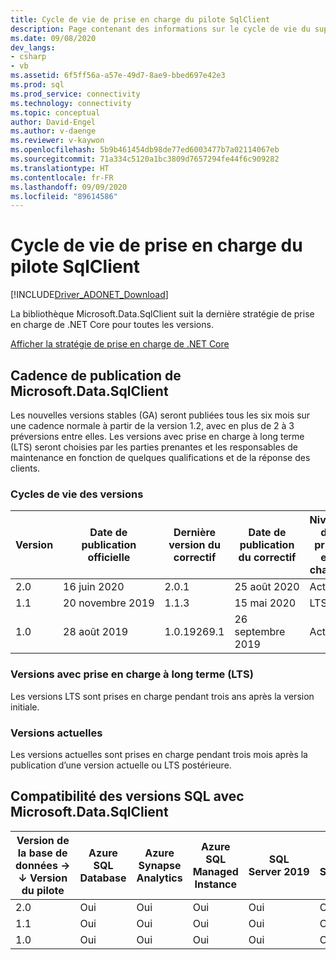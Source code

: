 ```yaml
---
title: Cycle de vie de prise en charge du pilote SqlClient
description: Page contenant des informations sur le cycle de vie du support technique.
ms.date: 09/08/2020
dev_langs:
- csharp
- vb
ms.assetid: 6f5ff56a-a57e-49d7-8ae9-bbed697e42e3
ms.prod: sql
ms.prod_service: connectivity
ms.technology: connectivity
ms.topic: conceptual
author: David-Engel
ms.author: v-daenge
ms.reviewer: v-kaywon
ms.openlocfilehash: 5b9b461454db98de77ed6003477b7a02114067eb
ms.sourcegitcommit: 71a334c5120a1bc3809d7657294fe44f6c909282
ms.translationtype: HT
ms.contentlocale: fr-FR
ms.lasthandoff: 09/09/2020
ms.locfileid: "89614586"
---
```

# <a name="sqlclient-driver-support-lifecycle"></a>Cycle de vie de prise en charge du pilote SqlClient

[!INCLUDE[Driver_ADONET_Download](../../includes/driver_adonet_download.md)]

La bibliothèque Microsoft.Data.SqlClient suit la dernière stratégie de prise en charge de .NET Core pour toutes les versions.

[Afficher la stratégie de prise en charge de .NET Core](https://dotnet.microsoft.com/platform/support/policy/dotnet-core)

## <a name="microsoftdatasqlclient-release-cadence"></a>Cadence de publication de Microsoft.Data.SqlClient

Les nouvelles versions stables (GA) seront publiées tous les six mois sur une cadence normale à partir de la version 1.2, avec en plus de 2 à 3 préversions entre elles. Les versions avec prise en charge à long terme (LTS) seront choisies par les parties prenantes et les responsables de maintenance en fonction de quelques qualifications et de la réponse des clients.

### <a name="release-life-cycles"></a>Cycles de vie des versions

| Version | Date de publication officielle | Dernière version du correctif | Date de publication du correctif | Niveau de prise en charge  | Fin du support |
| -- | -- | -- | -- | -- | -- |
| 2.0 | 16 juin 2020 | 2.0.1 | 25 août 2020 | Actuel | |
| 1.1 | 20 novembre 2019 | 1.1.3 | 15 mai 2020 | LTS | 21 novembre 2022 |
| 1.0 | 28 août 2019 | 1.0.19269.1 | 26 septembre 2019 | Actuel | 20 février 2020 |

### <a name="long-term-support-lts-releases"></a>Versions avec prise en charge à long terme (LTS)

Les versions LTS sont prises en charge pendant trois ans après la version initiale.

### <a name="current-releases"></a>Versions actuelles

Les versions actuelles sont prises en charge pendant trois mois après la publication d’une version actuelle ou LTS postérieure.

## <a name="sql-version-compatibility-with-microsoftdatasqlclient"></a>Compatibilité des versions SQL avec Microsoft.Data.SqlClient

|Version de la base de données&nbsp;&#8594;<br />&#8595; Version du pilote|Azure SQL Database|Azure Synapse Analytics|Azure SQL Managed Instance|SQL Server 2019|SQL Server 2017|SQL Server 2016|SQL Server 2014|SQL Server 2012|
|---|---|---|---|---|---|---|---|---|
|2.0|Oui|Oui|Oui|Oui|Oui|Oui|Oui|Oui|
|1.1|Oui|Oui|Oui|Oui|Oui|Oui|Oui|Oui|
|1.0|Oui|Oui|Oui|Oui|Oui|Oui|Oui|Oui|
